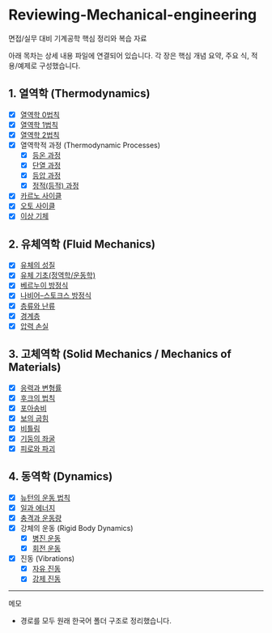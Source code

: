 # Reviewing-Mechanical-engineering
면접/실무 대비 기계공학 핵심 정리와 복습 자료

아래 목차는 상세 내용 파일에 연결되어 있습니다. 각 장은 핵심 개념 요약, 주요 식, 적용/예제로 구성했습니다.

## 1. 열역학 (Thermodynamics)
- [x] [열역학 0법칙](./1_열역학/0_열역학_0법칙.md)
- [x] [열역학 1법칙](./1_열역학/1_열역학_1법칙.md)
- [x] [열역학 2법칙](./1_열역학/2_열역학_2법칙.md)
- [x] 열역학적 과정 (Thermodynamic Processes)
  - [x] [등온 과정](./1_열역학/3_열역학적_과정/3-1_등온_과정.md)
  - [x] [단열 과정](./1_열역학/3_열역학적_과정/3-2_단열_과정.md)
  - [x] [등압 과정](./1_열역학/3_열역학적_과정/3-3_등압_과정.md)
  - [x] [정적(등적) 과정](./1_열역학/3_열역학적_과정/3-4_정적_과정.md)
- [x] [카르노 사이클](./1_열역학/4_카르노_사이클.md)
- [x] [오토 사이클](./1_열역학/5_오토_사이클.md)
- [x] [이상 기체](./1_열역학/6_이상_기체.md)

## 2. 유체역학 (Fluid Mechanics)
- [x] [유체의 성질](./2_유체역학/0_유체의_성질.md)
- [x] [유체 기초(정역학/운동학)](./2_유체역학/1_유체_기초.md)
- [x] [베르누이 방정식](./2_유체역학/2_베르누이_방정식.md)
- [x] [나비어–스토크스 방정식](./2_유체역학/3_나비어-스토크스_방정식.md)
- [x] [층류와 난류](./2_유체역학/4_층류와_난류.md)
- [x] [경계층](./2_유체역학/5_경계층.md)
- [x] [압력 손실](./2_유체역학/6_압력_손실.md)

## 3. 고체역학 (Solid Mechanics / Mechanics of Materials)
- [x] [응력과 변형률](./3_고체역학/0_응력과_변형률.md)
- [x] [후크의 법칙](./3_고체역학/1_후크의_법칙.md)
- [x] [포아송비](./3_고체역학/2_포아송비.md)
- [x] [보의 굽힘](./3_고체역학/3_보의_굽힘.md)
- [x] [비틀림](./3_고체역학/4_비틀림.md)
- [x] [기둥의 좌굴](./3_고체역학/5_기둥의_좌굴.md)
- [x] [피로와 파괴](./3_고체역학/6_피로와_파괴.md)

## 4. 동역학 (Dynamics)
- [x] [뉴턴의 운동 법칙](./4_동역학/0_뉴턴의_운동_법칙.md)
- [x] [일과 에너지](./4_동역학/1_일과_에너지.md)
- [x] [충격과 운동량](./4_동역학/2_충격과_운동량.md)
- [x] 강체의 운동 (Rigid Body Dynamics)
  - [x] [병진 운동](./4_동역학/3_강체의_운동/3-1_병진_운동.md)
  - [x] [회전 운동](./4_동역학/3_강체의_운동/3-2_회전_운동.md)
- [x] 진동 (Vibrations)
  - [x] [자유 진동](./4_동역학/4_진동/4-1_자유_진동.md)
  - [x] [강제 진동](./4_동역학/4_진동/4-2_강제_진동.md)

---

메모
- 경로를 모두 원래 한국어 폴더 구조로 정리했습니다.
